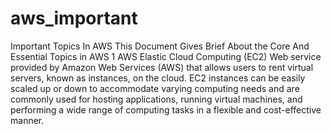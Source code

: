 # aws_important
Important Topics In AWS
This Document Gives Brief About the Core And Essential Topics in AWS
1 AWS Elastic Cloud Computing (EC2)
  Web service provided by Amazon Web Services (AWS) that allows users to rent virtual servers, known as instances, on the cloud. EC2 instances can be easily scaled up or down to accommodate varying computing needs and are commonly used for hosting applications, running virtual machines, and performing a wide range of computing tasks in a flexible and cost-effective manner.
